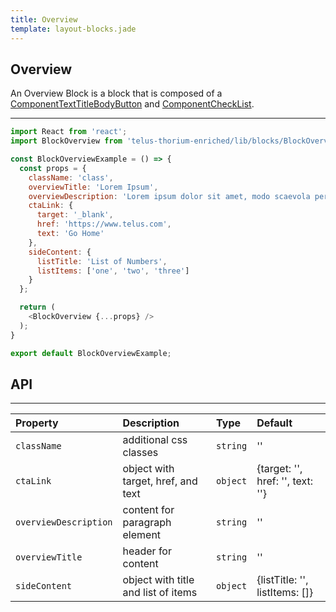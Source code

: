 ```yaml
---
title: Overview
template: layout-blocks.jade
---
```


## Overview

An Overview Block is a block that is composed of a [ComponentTextTitleBodyButton](../5-Block%20Components/2-textTitleBodyButton.html) and [ComponentCheckList](../5-Block%20Components/1-checklist.html).

---

<div id="overviewBlockExample"></div>
<script type="text/babel">
  ReactDOM.render(
    <TDSBlocks.BlockOverviewExample />,
    document.getElementById('overviewBlockExample')
  );
</script>

```javascript
import React from 'react';
import BlockOverview from 'telus-thorium-enriched/lib/blocks/BlockOverview';

const BlockOverviewExample = () => {
  const props = {
    className: 'class',
    overviewTitle: 'Lorem Ipsum',
    overviewDescription: 'Lorem ipsum dolor sit amet, modo scaevola pertinax ius no. Ut brute nobis intellegam duo, ullum fabulas fabellas quo at.',
    ctaLink: {
      target: '_blank',
      href: 'https://www.telus.com',
      text: 'Go Home'
    },
    sideContent: {
      listTitle: 'List of Numbers',
      listItems: ['one', 'two', 'three']
    }
  };

  return (
    <BlockOverview {...props} />
  );
}

export default BlockOverviewExample;
```


## API


---
| Property |   Description   | Type | Default |
|:----|:------|:---|:---|
| `className` | additional css classes | `string` |  '' |
| `ctaLink` | object with target, href, and text  | `object` |  {target: '', href: '', text: ''} |
| `overviewDescription` | content for paragraph element | `string` |  '' |
| `overviewTitle` | header for content | `string` |  '' |
| `sideContent` | object with title and list of items | `object` |  {listTitle: '', listItems: []} |
